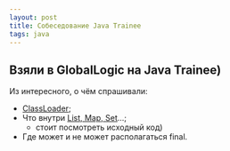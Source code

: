 ```yaml
---
layout: post
title: Собеседование Java Trainee
tags: java
---
```


## Взяли в GlobalLogic на Java Trainee)

Из интересного, о чём спрашивали:
- [ClassLoader](https://habrahabr.ru/post/103830/);
- Что внутри [List, Map, Set](https://habrahabr.ru/post/237043/)...;
	* стоит посмотреть исходный код)
- Где может и не может располагаться final.